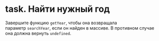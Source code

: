 # task. Найти нужный год

Завершите функцию `getYear`, чтобы она возвращала параметр `searchYear`, если он найден в массиве. В противном случае она должна вернуть `undefined`.
